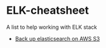 # ELK-cheatsheet

A list to help working with ELK stack

- [Back up elasticsearch on AWS S3](https://github.com/uuhnaut69/ELK-cheatsheet/blob/master/backup-elasticsearch-on-s3/README.md)